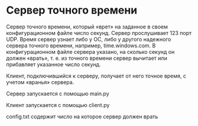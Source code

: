 <h1>Сервер точного времени</h1>
<p>Сервер точного времени, который «врет» на заданное в своем конфигурационном файле число секунд. Сервер прослушивает 123 порт UDP. Время сервер узнает
либо у ОС, либо у другого надежного сервера точного времени, например, time.windows.com.
В конфигурационном файле сервера указано, на сколько секунд он должен «врать», т. е. из
точного времени сервер вычитает или прибавляет указанное число секунд.
</p>
<p>Клиент, подключившийся к серверу, получает от него точное время, с учетом «вранья» сервера.</p>
<p>Сервер запускается с помощью main.py</p>
<p>Клиент запускается с помощью client.py</p>
<p>config.txt содержит число на которое сервер должен врать</p>
